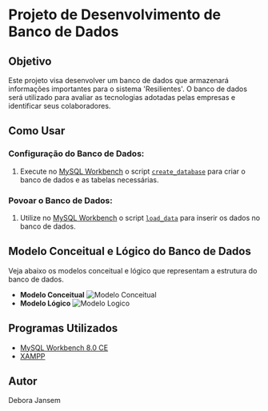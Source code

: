 # Projeto de Desenvolvimento de Banco de Dados

## Objetivo

Este projeto visa desenvolver um banco de dados que armazenará informações importantes para o sistema 'Resilientes'. O banco de dados será utilizado para avaliar as tecnologias adotadas pelas empresas e identificar seus colaboradores.

## Como Usar

### Configuração do Banco de Dados:

1. Execute no [MySQL Workbench](https://www.mysql.com/products/workbench/) o script [`create_database`](./create_database.sql) para criar o banco de dados e as tabelas necessárias.

### Povoar o Banco de Dados:

1. Utilize no [MySQL Workbench](https://www.mysql.com/products/workbench/) o script [`load_data`](load_database.sql) para inserir os dados no banco de dados.

## Modelo Conceitual e Lógico do Banco de Dados

Veja abaixo os modelos conceitual e lógico que representam a estrutura do banco de dados.

- **Modelo Conceitual**
  ![Modelo Conceitual](./modelo_conceitual.png)
- **Modelo Lógico**
  ![Modelo Logico](./modelo_logico.png)

## Programas Utilizados

- [MySQL Workbench 8.0 CE](https://www.mysql.com/products/workbench/)
- [XAMPP](https://www.apachefriends.org/index.html)

## Autor
Debora Jansem
